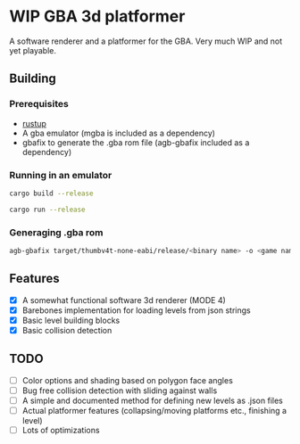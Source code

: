 # WIP GBA 3d platformer

A software renderer and a platformer for the GBA. Very much WIP and not yet playable.

## Building

### Prerequisites

* [rustup](https://www.rust-lang.org/tools/install)
* A gba emulator (mgba is included as a dependency)
* gbafix to generate the .gba rom file (agb-gbafix included as a dependency)

### Running in an emulator

```sh
cargo build --release
```

```sh
cargo run --release
```

### Generaging .gba rom

```sh
agb-gbafix target/thumbv4t-none-eabi/release/<binary name> -o <game name>.gba
```

## Features

- [x] A somewhat functional software 3d renderer (MODE 4)
- [x] Barebones implementation for loading levels from json strings
- [x] Basic level building blocks
- [x] Basic collision detection

## TODO

- [ ] Color options and shading based on polygon face angles
- [ ] Bug free collision detection with sliding against walls
- [ ] A simple and documented method for defining new levels as .json files
- [ ] Actual platformer features (collapsing/moving platforms etc., finishing a level)
- [ ] Lots of optimizations
